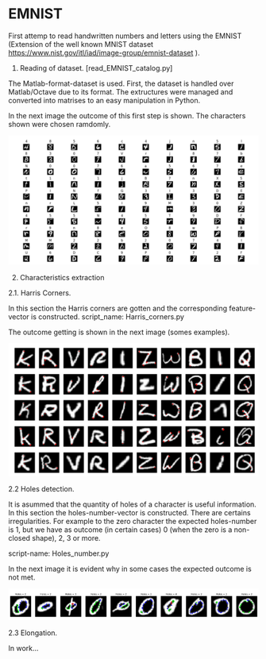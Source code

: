 # EMNIST
First attemp to read handwritten numbers and letters using the EMNIST (Extension of the well known MNIST dataset https://www.nist.gov/itl/iad/image-group/emnist-dataset ).

1. Reading of dataset. [read_EMNIST_catalog.py]

The Matlab-format-dataset is used. First, the dataset is handled over Matlab/Octave due to its format. The extructures were managed and converted into matrises to an easy manipulation in Python.

In the next image the outcome of this first step is shown. The characters shown were chosen ramdomly.

![alt text](https://github.com/ASantosMorales/EMNIST/blob/master/EMNIST_illustration.png)




2. Characteristics extraction

2.1. Harris Corners.

In this section the Harris corners are gotten and the corresponding feature-vector is constructed.
script_name: Harris_corners.py

The outcome getting is shown in the next image (somes examples).

![alt text](https://github.com/ASantosMorales/EMNIST/blob/master/Harris_corners.png)

2.2 Holes detection.

It is asummed that the quantity of holes of a character is useful information. In this section the holes-number-vector is constructed. There are certains irregularities. For example to the zero character the expected holes-number is 1, but we have as outcome (in certain cases) 0 (when the zero is a non-closed shape), 2, 3 or more. 

script-name: Holes_number.py

In the next image it is evident why in some cases the expected outcome is not met.


![alt text](https://github.com/ASantosMorales/EMNIST/blob/master/Holes_number.png)

2.3 Elongation.

In work...
